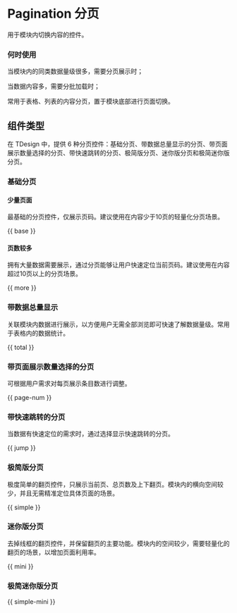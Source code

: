 # Pagination 分页

用于模块内切换内容的控件。

### 何时使用

当模块内的同类数据量级很多，需要分页展示时；

当数据内容多，需要分批加载时；

常用于表格、列表的内容分页，置于模块底部进行页面切换。

## 组件类型

在 TDesign 中，提供 6 种分页控件：基础分页、带数据总量显示的分页、带页面展示数量选择的分页、带快速跳转的分页、极简版分页、迷你版分页和极简迷你版分页。

### 基础分页

#### 少量页面
最基础的分页控件，仅展示页码。建议使用在内容少于10页的轻量化分页场景。

{{ base }}

#### 页数较多
拥有大量数据需要展示，通过分页能够让用户快速定位当前页码。建议使用在内容超过10页以上的分页场景。

{{ more }}

### 带数据总量显示
关联模块内数据进行展示，以方便用户无需全部浏览即可快速了解数据量级。常用于表格内的数据统计。

{{ total }}

### 带页面展示数量选择的分页
可根据用户需求对每页展示条目数进行调整。

{{ page-num }}

### 带快速跳转的分页
当数据有快速定位的需求时，通过选择显示快速跳转的分页。

{{ jump }}

### 极简版分页
极度简单的翻页控件，只展示当前页、总页数及上下翻页。模块内的横向空间较少，并且无需精准定位具体页面的场景。

{{ simple }}

### 迷你版分页
去掉线框的翻页控件，并保留翻页的主要功能。模块内的空间较少，需要轻量化的翻页的场景，以增加页面利用率。

{{ mini }}

### 极简迷你版分页

{{ simple-mini }}

